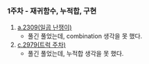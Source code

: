 ### 1주차 - 재귀함수, 누적합, 구현

1. [a.2309(일곱 난쟁이)](https://www.acmicpc.net/problem/2309)
   - 풀긴 풀었는데, combination 생각을 못 했다.
2. [c.2979(트럭 주차)](https://www.acmicpc.net/problem/2979)
   - 풀긴 풀었는데, 누적합 생각을 못 했다.
